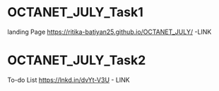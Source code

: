# OCTANET_JULY_Task1
landing Page
https://ritika-batiyan25.github.io/OCTANET_JULY/ -LINK

# OCTANET_JULY_Task2
To-do List
https://lnkd.in/dvYt-V3U - LINK
